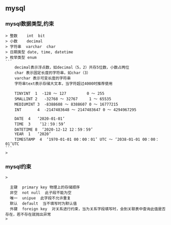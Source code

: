 ## mysql

### mysql数据类型,约束
    > 整数    int  bit
    > 小数    decimal
    > 字符串  varchar  char
    > 日期类型 date, time, datetime
    > 枚举类型 enum
    ```
        decimal表示浮点数，如decimal（5，2）共存5位数，小数占两位
        char 表示固定长度的字符串，如char（3）
        varchar 表示可变长度的字符串
        字符串text表示存储大文本，当字符超过4000时推荐使用
        
        TINYINT  1  -128 ～ 127         0 ～ 255
        SMALLINT 2   -32768 ～ 32767     1 ～ 65535
        MEDIUMINT 3  -8388608 ～ 8388607 0 ～ 16777215
        INT       4  -2147483648 ～ 2147483647 0 ～ 4294967295
        
        DATE  4   ‘2020-01-01’
        TIME  3    ‘12：59：59’
        DATETIME 8  ‘2020-12-12 12：59：59’
        YEAR  1   ‘2020’
        TIMESTAMP  4  ‘1970-01-01 00：00：01’ UTC ～ ‘2038-01-01 00：00：01’UTC
    ```
    > 
### mysql约束 
    >
   
      主键  primary key 物理上的存储顺序
      非空  not null  此子段不能为空
      唯一  unipue  此字段不允许重复
      默认  default  当不填写时为默认值
      外键  foreign key  对关系进行约束，当为关系字段填写时，会到关联表中查询此值是否存在，若不存在就抛出异常
    >
      
    
    
    
    
    
    
    
    
    
    
    
    
    
    
    
    
    
    
    
    
    
    
    
    
    
    
    
    
    
    
    
    
    
     